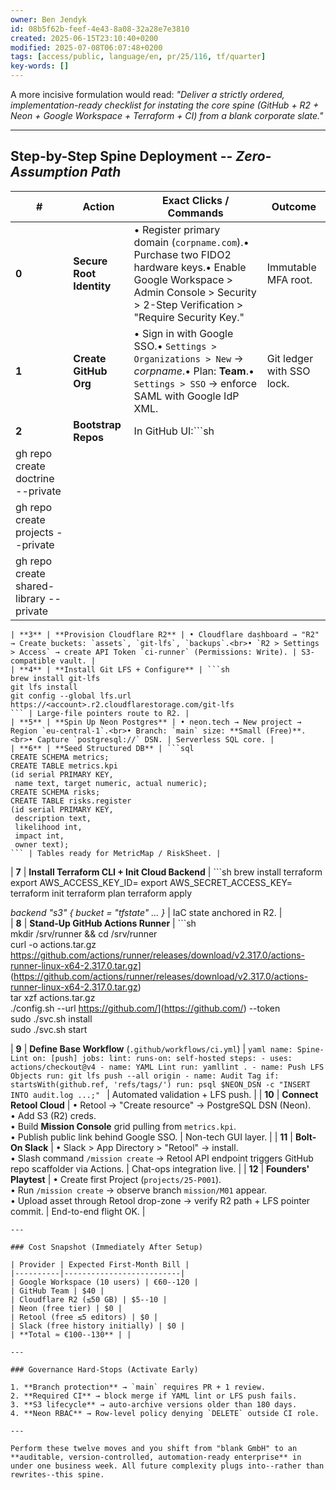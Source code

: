```yaml
---
owner: Ben Jendyk
id: 08b5f62b-feef-4e43-8a08-32a28e7e3810
created: 2025-06-15T23:10:40+0200
modified: 2025-07-08T06:07:48+0200
tags: [access/public, language/en, pr/25/116, tf/quarter]
key-words: []
---
```


A more incisive formulation would read: _"Deliver a strictly ordered, implementation-ready checklist for instating the core spine (GitHub + R2 + Neon + Google Workspace + Terraform + CI) from a blank corporate slate."_
* * *

## Step-by-Step Spine Deployment -- _Zero-Assumption Path_

| # | Action | Exact Clicks / Commands | Outcome | 
| ---- | ---- | ---- | ----  |
| **0** | **Secure Root Identity** | • Register primary domain (`corpname.com`).• Purchase two FIDO2 hardware keys.• Enable Google Workspace > Admin Console > Security > 2-Step Verification > "Require Security Key." | Immutable MFA root. | 
| **1** | **Create GitHub Org** | • Sign in with Google SSO.• `Settings > Organizations > New` → _corpname_.• Plan: **Team**.• `Settings > SSO` → enforce SAML with Google IdP XML. | Git ledger with SSO lock. | 
| **2** | **Bootstrap Repos** | In GitHub UI:```sh |  | 
| gh repo create doctrine --private |  |  |  | 
| gh repo create projects --private |  |  |  | 
| gh repo create shared-library --private |  |  |  | 
    
    
    | **3** | **Provision Cloudflare R2** | • Cloudflare dashboard → "R2" → Create buckets: `assets`, `git-lfs`, `backups`.<br>• `R2 > Settings > Access` → create API Token `ci-runner` (Permissions: Write). | S3-compatible vault. |
    | **4** | **Install Git LFS + Configure** | ```sh
    brew install git-lfs
    git lfs install
    git config --global lfs.url https://<account>.r2.cloudflarestorage.com/git-lfs
    ``` | Large-file pointers route to R2. |
    | **5** | **Spin Up Neon Postgres** | • neon.tech → New project → Region `eu-central-1`.<br>• Branch: `main` size: **Small (Free)**.<br>• Capture `postgresql://` DSN. | Serverless SQL core. |
    | **6** | **Seed Structured DB** | ```sql
    CREATE SCHEMA metrics;
    CREATE TABLE metrics.kpi
    (id serial PRIMARY KEY,
     name text, target numeric, actual numeric);
    CREATE SCHEMA risks;
    CREATE TABLE risks.register
    (id serial PRIMARY KEY,
     description text,
     likelihood int,
     impact int,
     owner text);
    ``` | Tables ready for MetricMap / RiskSheet. |
| **7** | **Install Terraform CLI + Init Cloud Backend** | ```sh
    brew install terraform
    export AWS_ACCESS_KEY_ID=<R2-id>
    export AWS_SECRET_ACCESS_KEY=<R2-secret>
    terraform init
    terraform plan
    terraform apply
    

_backend "s3" { bucket = "tfstate" ... }_ | IaC state anchored in R2. |  
| **8** | **Stand-Up GitHub Actions Runner** | ```sh  
mkdir /srv/runner && cd /srv/runner  
curl -o actions.tar.gz <https://github.com/actions/runner/releases/download/v2.317.0/actions-runner-linux-x64-2.317.0.tar.gz>](https://github.com/actions/runner/releases/download/v2.317.0/actions-runner-linux-x64-2.317.0.tar.gz)  
tar xzf actions.tar.gz  
./config.sh --url <https://github.com/>](https://github.com/) --token   
sudo ./svc.sh install  
sudo ./svc.sh start
    
    
| **9** | **Define Base Workflow** (`.github/workflows/ci.yml`) | ```yaml
    name: Spine-Lint
    on: [push]
    jobs:
      lint:
        runs-on: self-hosted
        steps:
          - uses: actions/checkout@v4
          - name: YAML Lint
            run: yamllint .
          - name: Push LFS Objects
            run: git lfs push --all origin
          - name: Audit Tag
            if: startsWith(github.ref, 'refs/tags/')
            run: psql $NEON_DSN -c "INSERT INTO audit.log ...;"
    ``` | Automated validation + LFS push. |
 | **10** | **Connect Retool Cloud** | • Retool → "Create resource" → PostgreSQL DSN (Neon).<br>• Add S3 (R2) creds.<br>• Build **Mission Console** grid pulling from `metrics.kpi`.<br>• Publish public link behind Google SSO. | Non-tech GUI layer. |
  | **11** | **Bolt-On Slack** | • Slack > App Directory > "Retool" → install.<br>• Slash command `/mission create` → Retool API endpoint triggers GitHub repo scaffolder via Actions. | Chat-ops integration live. |
    | **12** | **Founders' Playtest** | • Create first Project (`projects/25-P001`).<br>• Run `/mission create` → observe branch `mission/M01` appear.<br>• Upload asset through Retool drop-zone → verify R2 path + LFS pointer commit. | End-to-end flight OK. |
    
    ---
    
    ### Cost Snapshot (Immediately After Setup)
    
    | Provider | Expected First-Month Bill |
    |----------|--------------------------|
    | Google Workspace (10 users) | €60--120 |
    | GitHub Team | $40 |
    | Cloudflare R2 (≤50 GB) | $5--10 |
    | Neon (free tier) | $0 |
    | Retool (free ≤5 editors) | $0 |
    | Slack (free history initially) | $0 |
    | **Total ≈ €100--130** | |
    
    ---
    
    ### Governance Hard-Stops (Activate Early)
    
    1. **Branch protection** → `main` requires PR + 1 review.  
    2. **Required CI** → block merge if YAML lint or LFS push fails.  
    3. **S3 lifecycle** → auto-archive versions older than 180 days.  
    4. **Neon RBAC** → Row-level policy denying `DELETE` outside CI role.  
    
    ---
    
    Perform these twelve moves and you shift from "blank GmbH" to an **auditable, version-controlled, automation-ready enterprise** in under one business week. All future complexity plugs into--rather than rewrites--this spine.